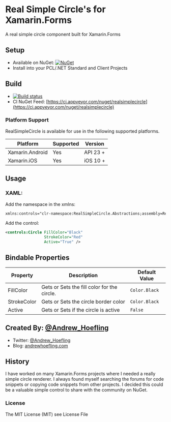 # Real Simple Circle's for Xamarin.Forms
A real simple circle component built for Xamarin.Forms

## Setup

* Available on NuGet: [![NuGet](https://img.shields.io/nuget/v/RealSimpleCircle.svg?label=NuGet)](https://www.nuget.org/packages/RealSimpleCircle)
* Install into your PCL/.NET Standard and Client Projects

## Build

* [![Build status](https://ci.appveyor.com/api/projects/status/d0frm6gffguiclpy?svg=true)](https://ci.appveyor.com/project/ahoefling/realsimplecircle)
* CI NuGet Feed: [https://ci.appveyor.com/nuget/realsimplecircle](https://ci.appveyor.com/nuget/realsimplecircle)
    
### Platform Support
RealSimpleCircle is available for use in the following supported platforms.

| Platform         | Supported | Version     |
|------------------|-----------|-------------|
| Xamarin.Android  | Yes       | API 23 +    |
| Xamarin.iOS      | Yes       | iOS 10 +    |


## Usage ##

### XAML: ####
Add the namespace in the xmlns:

```xml
xmlns:controls="clr-namespace:RealSimpleCircle.Abstractions;assembly=RealSimpleCircle.Abstractions"
```

Add the control:

```xml
<controls:Circle FillColor="Black"
                 StrokeColor="Red"
				 Active="True" />
```

## Bindable Properties

| Property    | Description                                     | Default Value              |
|-------------|-------------------------------------------------|----------------------------|
| FillColor   | Gets or Sets the fill color for the circle.     | `Color.Black`              |
| StrokeColor | Gets or Sets the circle border color            | `Color.Black`              |
| Active      | Gets or Sets if the circle is active            | `False`                    |

## Created By: [@Andrew_Hoefling](https://twitter.com/andrew_hoefling)

* Twitter: [@Andrew_Hoefling](https://twitter.com/andrew_hoefling)
* Blog: [andrewhoefling.com](http://www.andrewhoefling.com)

## History
I have worked on many Xamarin.Forms projects where I needed a really simple circle renderer. I always found myself searching the forums 
for code snippets or copying code snippets from other projects. I decided this could be a valuable simple control to share with the community
on NuGet.

### License

The MIT License (MIT) see License File